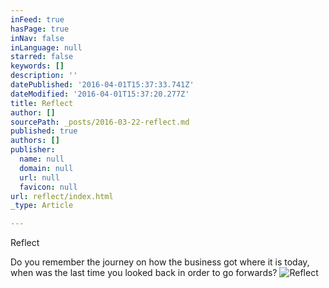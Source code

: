 ```yaml
---
inFeed: true
hasPage: true
inNav: false
inLanguage: null
starred: false
keywords: []
description: ''
datePublished: '2016-04-01T15:37:33.741Z'
dateModified: '2016-04-01T15:37:20.277Z'
title: Reflect
author: []
sourcePath: _posts/2016-03-22-reflect.md
published: true
authors: []
publisher:
  name: null
  domain: null
  url: null
  favicon: null
url: reflect/index.html
_type: Article

---
```

Reflect

Do you remember the journey on how the business got where it is today, when was the last time you looked back in order to go forwards? 
![Reflect](https://imgflo.herokuapp.com/graph/vahj1ThiexotieMo/9a10b884d470ab4c90af7cbf1c8d6de5/noop.gif?input=https%3A%2F%2Fthe-grid-user-content.s3-us-west-2.amazonaws.com%2Fc95a6a14-9b43-4e4f-af5b-dcb9d30142c7.gif)